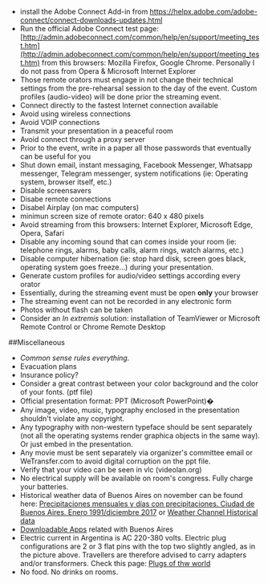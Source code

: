 * install the Adobe Connect Add-in from https://helpx.adobe.com/adobe-connect/connect-downloads-updates.html
* Run the official Adobe Connect test page: [http://admin.adobeconnect.com/common/help/en/support/meeting_test.htm](http://admin.adobeconnect.com/common/help/en/support/meeting_test.htm) from this browsers: Mozilla Firefox, Google Chrome. Personally I do not pass from Opera & Microsoft Internet Explorer
* Those remote orators must engage in not change their technical settings from the pre-rehearsal session to the day of the event. Custom profiles (audio-video) will be done prior the streaming event.
* Connect directly to the fastest Internet connection available
* Avoid using wireless connections
* Avoid VOIP connections
* Transmit your presentation in a peaceful room
* Avoid connect through a proxy server
* Prior to the event, write in a paper all those passwords that eventually can be useful for you
* Shut down email, instant messaging, Facebook Messenger, Whatsapp messenger, Telegram messenger, system notifications (ie: Operating system, browser itself, etc.)
* Disable screensavers
* Disabe remote connections
* Disabel Airplay (on mac computers)
* minimun screen size of remote orator: 640 x 480 pixels
* Avoid streaming from this browsers: Internet Explorer, Microsoft Edge, Opera, Safari
* Disable any incoming sound that can comes inside your room (ie: telephone rings, alarms, baby calls, alarm rings, watch alarms, etc.)
* Disable computer hibernation (ie: stop hard disk, screen goes black, operating system goes freeze...) during your presentation.
* Generate custom profiles for audio/video settings according every orator
* Essentially, during the streaming event must be open **only** your browser
* The streaming event can not be recorded in any electronic form
* Photos without flash can be taken
* Consider an _In extremis_ solution: installation of TeamViewer or Microsoft Remote Control or Chrome Remote Desktop 


##Miscellaneous
* _Common sense rules everything._
* Evacuation plans
* Insurance policy?
* Consider a great contrast between your color background and the color of your fonts. (ptf file)
* Official presentation format: PPT (Microsoft PowerPoint)�
* Any image, video, music, typography enclosed in the presentation shouldn't violate any copyright.
* Any typography with non-western typeface should be sent separately (not all the operating systems render graphica objects in the same way). Or just embed in the presentation.
* Any movie must be sent separately via organizer's committee email or WeTransfer.com to avoid digital corruption on the ppt file.
* Verify that your video can be seen in vlc (videolan.org)
* No electrical supply will be available on room's congress. Fully charge your batteries.
* Historical weather data of Buenos Aires on november can be found here: [Precipitaciones mensuales y días con precipitaciones. Ciudad de Buenos Aires. Enero 1991/diciembre 2017](https://www.estadisticaciudad.gob.ar/eyc/?p=64793) or [Weather Channel Historical data](https://weather.com/weather/monthly/l/ARBA0009:1:AR)
* [Downloadable Apps](https://turismo.buenosaires.gob.ar/en/article/downloadable-apps) related with Buenos Aires
* Electric current in Argentina is AC 220-380 volts. Electric plug configurations are 2 or 3 flat pins with the top two slightly angled, as in the picture above. Travellers are therefore advised to carry adapters and/or transformers. Check this page: [Plugs of thw world](http://www.iec.ch/worldplugs/list_bylocation.htm)
* No food. No drinks on rooms.